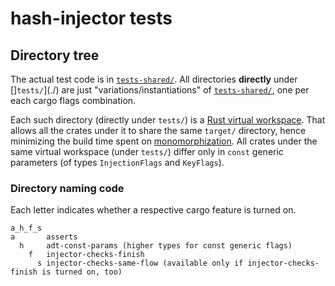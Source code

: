 # hash-injector tests

## Directory tree

The actual test code is in [`tests-shared/`](../tests-shared). All directories **directly** under
[]`tests/`](./) are just "variations/instantiations" of [`tests-shared/`](../tests-shared/), one per
each cargo flags combination.

Each such directory (directly under `tests/`) is a [Rust virtual
workspace](https://doc.rust-lang.org/nightly/cargo/reference/workspaces.html#virtual-workspace).
That allows all the crates under it to share the same `target/` directory, hence minimizing the
build time spent on
[monomorphization](https://rustc-dev-guide.rust-lang.org/backend/monomorph.html). All crates under
the same virtual workspace (under `tests/`) differ only in `const` generic parameters (of types
`InjectionFlags` and `KeyFlags`).

### Directory naming code

Each letter indicates whether a respective cargo feature is turned on.

```
a_h_f_s
a       asserts
  h     adt-const-params (higher types for const generic flags)
    f   injector-checks-finish
      s injector-checks-same-flow (available only if injector-checks-finish is turned on, too)
```

